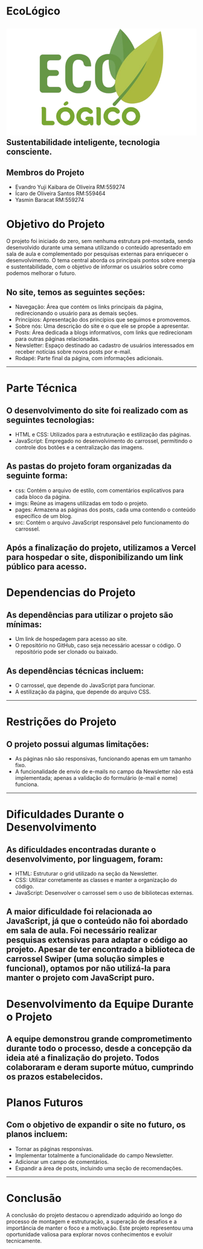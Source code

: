 # EcoLógico 
![Logo do Projeto](./imgs/Logo%20principal.png)
Sustentabilidade inteligente, tecnologia consciente.
---

## Membros do Projeto
- Evandro Yuji Kaibara de Oliveira RM:559274
- Ícaro de Oliveira Santos RM:559464
- Yasmin Baracat RM:559274

# Objetivo do Projeto

O projeto foi iniciado do zero, sem nenhuma estrutura pré-montada, sendo desenvolvido durante uma semana utilizando o conteúdo apresentado em sala de aula e complementado por pesquisas externas para enriquecer o desenvolvimento.
O tema central aborda os principais pontos sobre energia e sustentabilidade, com o objetivo de informar os usuários sobre como podemos melhorar o futuro.
## No site, temos as seguintes seções: 
- Navegação: Área que contém os links principais da página, redirecionando o usuário para as demais seções.
- Princípios: Apresentação dos princípios que seguimos e promovemos.
- Sobre nós: Uma descrição do site e o que ele se propõe a apresentar.
- Posts: Área dedicada a blogs informativos, com links que redirecionam para outras páginas relacionadas.
- Newsletter: Espaço destinado ao cadastro de usuários interessados em receber notícias sobre novos posts por e-mail.
- Rodapé: Parte final da página, com informações adicionais.
---

# Parte Técnica
## O desenvolvimento do site foi realizado com as seguintes tecnologias:
- HTML e CSS: Utilizados para a estruturação e estilização das páginas.
- JavaScript: Empregado no desenvolvimento do carrossel, permitindo o controle dos botões e a centralização das imagens.

## As pastas do projeto foram organizadas da seguinte forma:
- css: Contém o arquivo de estilo, com comentários explicativos para cada bloco da página.
- imgs: Reúne as imagens utilizadas em todo o projeto.
- pages: Armazena as páginas dos posts, cada uma contendo o conteúdo específico de um blog.
- src: Contém o arquivo JavaScript responsável pelo funcionamento do carrossel.


Após a finalização do projeto, utilizamos a Vercel para hospedar o site, disponibilizando um link público para acesso.
---

# Dependencias do Projeto
##  As dependências para utilizar o projeto são mínimas:
- Um link de hospedagem para acesso ao site.
- O repositório no GitHub, caso seja necessário acessar o código. O repositório pode ser clonado ou baixado.
##  As dependências técnicas incluem:
- O carrossel, que depende do JavaScript para funcionar.
- A estilização da página, que depende do arquivo CSS.
---

# Restrições do Projeto
## O projeto possui algumas limitações:
- As páginas não são responsivas, funcionando apenas em um tamanho fixo.
- A funcionalidade de envio de e-mails no campo da Newsletter não está implementada; apenas a validação do formulário (e-mail e nome) funciona.
---

# Dificuldades Durante o Desenvolvimento
## As dificuldades encontradas durante o desenvolvimento, por linguagem, foram:
- HTML: Estruturar o grid utilizado na seção da Newsletter.
- CSS: Utilizar corretamente as classes e manter a organização do código.
- JavaScript: Desenvolver o carrossel sem o uso de bibliotecas externas.


A maior dificuldade foi relacionada ao JavaScript, já que o conteúdo não foi abordado em sala de aula. Foi necessário realizar pesquisas extensivas para adaptar o código ao projeto. Apesar de ter encontrado a biblioteca de carrossel Swiper (uma solução simples e funcional), optamos por não utilizá-la para manter o projeto com JavaScript puro.
---

# Desenvolvimento da Equipe Durante o Projeto

A equipe demonstrou grande comprometimento durante todo o processo, desde a concepção da ideia até a finalização do projeto. Todos colaboraram e deram suporte mútuo, cumprindo os prazos estabelecidos.
---

# Planos Futuros
## Com o objetivo de expandir o site no futuro, os planos incluem:
- Tornar as páginas responsivas.
- Implementar totalmente a funcionalidade do campo Newsletter.
- Adicionar um campo de comentários.
- Expandir a área de posts, incluindo uma seção de recomendações.
---

# Conclusão
A conclusão do projeto destacou o aprendizado adquirido ao longo do processo de montagem e estruturação, a superação de desafios e a importância de manter o foco e a motivação. Este projeto representou uma oportunidade valiosa para explorar novos conhecimentos e evoluir tecnicamente.